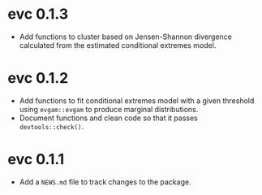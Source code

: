 # evc 0.1.3

- Add functions to cluster based on Jensen-Shannon divergence calculated from the estimated conditional extremes model.

# evc 0.1.2 

- Add functions to fit conditional extremes model with a given threshold using `evgam::evgam` to produce marginal distributions.
- Document functions and clean code so that it passes `devtools::check()`.

# evc 0.1.1

- Add a `NEWS.md` file to track changes to the package.
